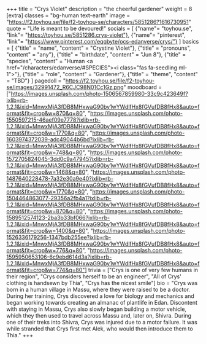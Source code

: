 +++
title = "Crys Violet"
description = "the cheerful gardener"
weight = 8
[extra]
classes = "bg-human text-earth"
image = "https://f2.toyhou.se/file/f2-toyhou-se/characters/5851286?1616730951"
quote = "Life is meant to be devoured!"
socials = [
  {"name"= "toyhou.se", "link"= "https://toyhou.se/5851286.crys-violet"},
  {"name"= "pinterest", "link"= "https://www.pinterest.com/eqqbyte/ocs-edanverse/crys/"}
]
basics = [
  {"title" = "name", "content" = "Crystine Violet"},
  {"title" = "pronouns", "content" = "any"},
  {"title" = "birthdate", "content" = "Jun 8"},
  {"title" = "species", "content" = "Human <a href=\"/characters/edanverse/#SPECIES\"><i class=\"fas fa-seedling ml-1\"></i></a>"},
  {"title" = "role", "content" = "Gardener"},
  {"title" = "theme", "content" = "TBD"}
]
pagedoll = "https://f2.toyhou.se/file/f2-toyhou-se/images/32991472_R6CJC98N01Cc1Gz.png"
moodboard = ["https://images.unsplash.com/photo-1506567859980-33c9c423649f?ixlib=rb-1.2.1&ixid=MnwxMjA3fDB8MHxwaG90by1wYWdlfHx8fGVufDB8fHx8&auto=format&fit=crop&w=870&q=80", "https://images.unsplash.com/photo-1550597215-46aef09e7778?ixlib=rb-1.2.1&ixid=MnwxMjA3fDB8MHxwaG90by1wYWdlfHx8fGVufDB8fHx8&auto=format&fit=crop&w=1770&q=80", "https://images.unsplash.com/photo-1603974372039-adc49044b6bd?ixlib=rb-1.2.1&ixid=MnwxMjA3fDB8MHxwaG90by1wYWdlfHx8fGVufDB8fHx8&auto=format&fit=crop&w=748&q=80", "https://images.unsplash.com/photo-1572705824045-3dd0c9a47945?ixlib=rb-1.2.1&ixid=MnwxMjA3fDB8MHxwaG90by1wYWdlfHx8fGVufDB8fHx8&auto=format&fit=crop&w=1468&q=80", "https://images.unsplash.com/photo-1487640228478-7a32e30a9e40?ixlib=rb-1.2.1&ixid=MnwxMjA3fDB8MHxwaG90by1wYWdlfHx8fGVufDB8fHx8&auto=format&fit=crop&w=1770&q=80", "https://images.unsplash.com/photo-1504464863077-29356a2fb4a1?ixlib=rb-1.2.1&ixid=MnwxMjA3fDB8MHxwaG90by1wYWdlfHx8fGVufDB8fHx8&auto=format&fit=crop&w=870&q=80", "https://images.unsplash.com/photo-1589512574123-2ba3b33bf066?ixlib=rb-1.2.1&ixid=MnwxMjA3fDB8MHxwaG90by1wYWdlfHx8fGVufDB8fHx8&auto=format&fit=crop&w=1400&q=80", "https://images.unsplash.com/photo-1526336179256-1347bdb255ee?ixlib=rb-1.2.1&ixid=MnwxMjA3fDB8MHxwaG90by1wYWdlfHx8fGVufDB8fHx8&auto=format&fit=crop&w=776&q=80", "https://images.unsplash.com/photo-1595950653106-6c9ebd614d3a?ixlib=rb-1.2.1&ixid=MnwxMjA3fDB8MHxwaG90by1wYWdlfHx8fGVufDB8fHx8&auto=format&fit=crop&w=774&q=80"]
trivia = ["Crys is one of very few humans in their region", "Crys considers herself to be an engineer", "All of Crys' clothing is handsewn by Thia", "Crys has the nicest smile"]
bio = "Crys was born in a human village in Massu, where they were raised to be a doctor. During her training, Crys discovered a love for biology and mechanics and began working towards creating an almanac of plantlife in Edan. Discontent with staying in Massu, Crys also slowly began building a motor vehicle, which they then used to travel across Massu and, later on, Shivra. During one of their treks into Shivra, Crys was injured due to a motor failure. It was while stranded that Crys first met Alek, who would then introduce them to Thia."
+++